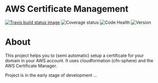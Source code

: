 AWS Certificate Management
==========================

[![Travis build status image](https://travis-ci.org/ImmobilienScout24/aws-certificate-management.png?branch=master "Travis build status")](https://travis-ci.org/ImmobilienScout24/aws-certificate-management)
![Coverage status](https://coveralls.io/repos/ImmobilienScout24/aws-certificate-management/badge.png?branch=master "Coverage status")
![Code Health](https://landscape.io/github/ImmobilienScout24/aws-certificate-management/master/landscape.svg?style=flat "Coverage status")
![Version](https://img.shields.io/pypi/v/aws-certificate-management.svg "Version")

About
=====

This project helps you to (semi automatic) setup a certificate for your domain in your AWS account.
It uses cloudformation (cfn-sphere) and the AWS Certificate Manager.

Project is in the early stage of development ...

